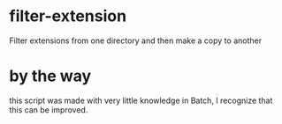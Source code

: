 # filter-extension
Filter extensions from one directory and then make a copy to another

# by the way
this script was made with very little knowledge in Batch, I recognize that this can be improved.
